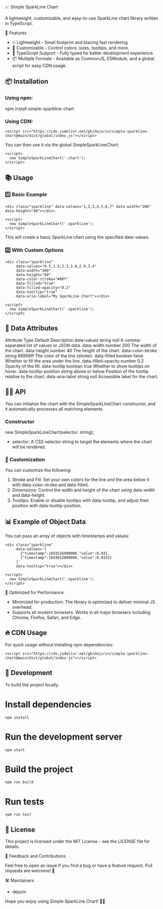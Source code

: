 📈 Simple SparkLine Chart

A lightweight, customizable, and easy-to-use SparkLine chart library written in TypeScript.

🚀 Features

- 🔥 Lightweight - Small footprint and blazing fast rendering.
- 🎨 Customizable - Control colors, sizes, tooltips, and more.
- 🎯 TypeScript Support - Fully typed for better development experience.
- 📦 Multiple Formats - Available as CommonJS, ESModule, and a global script for easy CDN usage.

## 📦 Installation

### Using npm:

npm install simple-sparkline-chart

### Using CDN:

	<script src="https://cdn.jsdelivr.net/gh/dejurin/simple-sparkline-chart@main/dist/global/index.js"></script>

You can then use it via the global SimpleSparkLineChart:

	<script>
	  new SimpleSparkLineChart('.chart');
	</script>

## 📚 Usage

### 1️⃣ Basic Example

	<div class="sparkline" data-values="1,2,3,4,5,6,7" data-width="200" data-height="40"></div>
	
	<script>
	  new SimpleSparkLineChart('.sparkline');
	</script>

This will create a basic SparkLine chart using the specified data-values.

### 2️⃣ With Custom Options

	<div class="sparkline"
	     data-values="0.5,1.5,2.3,3.8,2.9,3.4"
	     data-width="300"
	     data-height="60"
	     data-color-stroke="#00f"
	     data-filled="true"
	     data-filled-opacity="0.3"
	     data-tooltip="true"
	     data-aria-label="My SparkLine Chart"></div>
	
	<script>
	  new SimpleSparkLineChart('.sparkline');
	</script>

## 🔧 Data Attributes

Attribute	Type	Default	Description
data-values	string	null	A comma-separated list of values or JSON data.
data-width	number	200	The width of the chart.
data-height	number	40	The height of the chart.
data-color-stroke	string	#8956ff	The color of the line (stroke).
data-filled	boolean	false	Whether to fill the area under the line.
data-filled-opacity	number	0.2	Opacity of the fill.
data-tooltip	boolean	true	Whether to show tooltips on hover.
data-tooltip-position	string	above or below	Position of the tooltip relative to the chart.
data-aria-label	string	null	Accessible label for the chart.

## 🧑‍💻 API

You can initialize the chart with the SimpleSparkLineChart constructor, and it automatically processes all matching elements.

### Constructor

new SimpleSparkLineChart(selector: string);

- selector: A CSS selector string to target the elements where the chart will be rendered.

### 🎨 Customization

You can customize the following:

1. Stroke and Fill: Set your own colors for the line and the area below it with data-color-stroke and data-filled.
2. Dimensions: Control the width and height of the chart using data-width and data-height.
3. Tooltips: Enable or disable tooltips with data-tooltip, and adjust their position with data-tooltip-position.

## 📊 Example of Object Data

You can pass an array of objects with timestamps and values:

	<div class="sparkline"
	     data-values='[
	       {"timestamp":1693526400000,"value":0.93},
	       {"timestamp":1693612800000,"value":0.9315}
	     ]'
	     data-tooltip="true"></div>
	
	<script>
	  new SimpleSparkLineChart('.sparkline');
	</script>

🚀 Optimized for Performance

- Minimized for production: The library is optimized to deliver minimal JS overhead.
- Supports all modern browsers: Works in all major browsers including Chrome, Firefox, Safari, and Edge.

## 🔥 CDN Usage

For quick usage without installing npm dependencies:

	<script src="https://cdn.jsdelivr.net/gh/dejurin/simple-sparkline-chart@main/dist/global/index.js"></script>

## 🔧 Development

To build the project locally:

# Install dependencies
	npm install

# Run the development server
	npm start

# Build the project
	npm run build

# Run tests
	npm run test

## 📝 License

This project is licensed under the MIT License - see the LICENSE file for details.

💬 Feedback and Contributions

Feel free to open an issue if you find a bug or have a feature request. Pull requests are welcome! 🙌

🛠️ Maintainers

- dejurin

Hope you enjoy using Simple SparkLine Chart! 🚀✨
